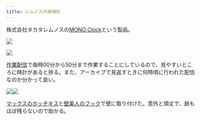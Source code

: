 ```yaml
---
title: レムノスの掛時計
---
```

株式会社タカタレムノスの[MONO Clock](https://www.amazon.co.jp/dp/B004UIT8BK)という製品。

![](https://lh3.googleusercontent.com/OhnULLtYq12Q_AhCskNOSdalFr0_2On79lukoTArATEY7yXS97907sNJjowoKZ7Y8w71MG7xiRPRPQDFUArfZ7PVZ15TWoo1e03h5mX0ls6khgpGNCxSrpyCbez0EeRfgnNhPfT7RDnSr-Y0h2fowA)

![](https://lh5.googleusercontent.com/s1Ho8oMmXcFXFTO8yUxxTDATBoe0IA9k-ey1QBlpRKMG5xI7X_rvZZRTkxANs2-ZWdiNGJp6vlwIrCi6uacfGj24OdOy_QcSB-FGeTSapsq3RX63_g1_V4xZV4W3gG0y5hRXTQkVDW-39HQ6NlkZ5Q)

[作業配信](https://www.youtube.com/channel/UC5s-KpSDGzxWPWNv94PnJHw)で毎時00分から50分まで作業することにしているので、見やすいところに時計があると捗る。また、アーカイブで見返すときに何時頃に行われた配信なのか分かって良い。

![](https://lh3.googleusercontent.com/7vTr32s6xfHVtfJIO27pkjj4XCVtF9DIN2by3tifC07kLEDsQTiMYCvfJck8Hf-qNhM70QimmafpkbgG_z83exLuunTsFeob8E_8dYRcwglXlHccA_cu0cHxWNEI64smo7SZHAuwwDzRR5XRj-6tqA)![](https://lh6.googleusercontent.com/esxkLlCu9CEpJoTU4D9tzA7vEIO3II6F2_1haovgkHQq2IuQweQKWqHLl2Ps4GjqTHkJ6XojZNKYdUOYnZo3lv-nPyiZbL4jKbw70fkE02hr5h55EEyvy6Y725MpYAQJcKBTG9mobZ-CA78QAZBF9g)

[マックスのホッチキス](https://www.amazon.co.jp/dp/B000O9WRWG)と[壁美人のフック](https://www.amazon.co.jp/dp/B00CU78TDG)で壁に取り付けた。意外と頑丈で、跡もほぼ残らないので助かる。
